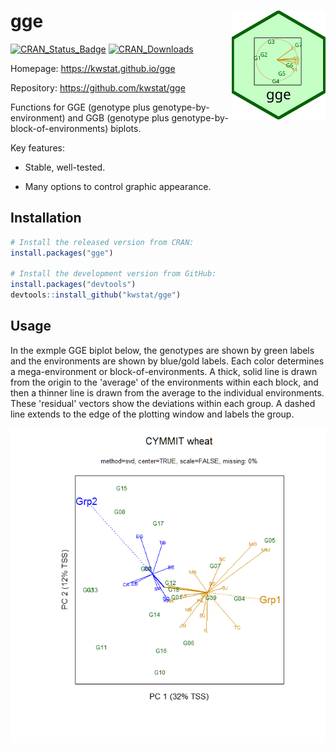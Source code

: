 
# gge <img src="man/figures/logo.png" align="right" />

[![CRAN_Status_Badge](http://www.r-pkg.org/badges/version/gge)](https://cran.r-project.org/package=gge)
[![CRAN_Downloads](https://cranlogs.r-pkg.org/badges/gge)](https://cranlogs.r-pkg.org/badges/gge)


Homepage: https://kwstat.github.io/gge

Repository: https://github.com/kwstat/gge

Functions for GGE (genotype plus genotype-by-environment) and GGB (genotype plus genotype-by-block-of-environments) biplots.

Key features:

* Stable, well-tested.

* Many options to control graphic appearance.

## Installation

```R
# Install the released version from CRAN:
install.packages("gge")

# Install the development version from GitHub:
install.packages("devtools")
devtools::install_github("kwstat/gge")
```
## Usage

In the exmple GGE biplot below, the genotypes are shown by green labels and the environments are shown by blue/gold labels. Each color determines a mega-environment or block-of-environments.  A thick, solid line is drawn from the origin to the 'average' of the environments within each block, and then a thinner line is drawn from the average to the individual environments.  These 'residual' vectors show the deviations within each group.  A dashed line extends to the edge of the plotting window and labels the group.

![gge](man/figures/crossa_wheat.png?raw=true)

